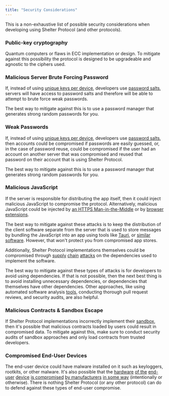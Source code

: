 ```yaml
---
title: "Security Considerations"
---
```


This is a non-exhaustive list of possible security considerations when developing using Shelter Protocol (and other protocols).

### Public-key cryptography

Quantum computers or flaws in ECC implementation or design. To mitigate against this possibility the protocol is designed to be upgradeable and agnostic to the ciphers used.

### Malicious Server Brute Forcing Password

If, instead of using [unique keys per device](multi-device#unique-keys-per-device), developers use [password salts](multi-device#using-salts-to-derive-private-keys-securely), servers will have access to password salts and therefore will be able to attempt to brute force weak passwords.

The best way to mitigate against this is to use a password manager that generates strong random passwords for you.

### Weak Passwords

If, instead of using [unique keys per device](multi-device#unique-keys-per-device), developers use [password salts](multi-device#using-salts-to-derive-private-keys-securely), then accounts could be compromised if passwords are easily guessed, or, in the case of password reuse, could be compromised if the user had an account on another server that was compromised and reused that password on their account that is using Shelter Protocol.

The best way to mitigate against this is to use a password manager that generates strong random passwords for you.

### Malicious JavaScript

If the server is responsible for distributing the app itself, then it could inject malicious JavaScript to compromise the protocol. Alternatively, malicious JavaScript could be injected by [an HTTPS Man-in-the-Middle](https://www.youtube.com/watch?v=IjbzIV5ElCY) or by [browser extensions](https://www.youtube.com/watch?v=cIGESSm39n4).

The best way to mitigate against these attacks is to keep the distribution of the client software separate from the server that is used to store messages by bundling the JavaScript into an app using tools like [Tauri](https://github.com/tauri-apps/tauri), or [similar software](https://github.com/okTurtles/group-income/issues/263). However, that won't protect you from compromised app stores.

Additionally, Shelter Protocol implementations themselves could be compromised through [supply](https://harry.garrood.me/blog/malicious-code-in-purescript-npm-installer/) [chain](https://www.youtube.com/watch?v=8Byayr0jGm4) [attacks](https://www.youtube.com/watch?v=yakdmSt8-sU) on the dependencies used to implement the software.

The best way to mitigate against these types of attacks is for developers to avoid using dependencies. If that is not possible, then the next best thing is to avoid installing unnecessary dependencies, or dependencies that themselves have other dependencies. Other approaches, like using automated software analysis [tools](https://snyk.io/), conducting thorough pull request reviews, and security audits, are also helpful.

### Malicious Contracts & Sandbox Escape

If Shelter Protocol implementations incorrectly implement their [sandbox](message-processing#sandbox), then it's possible that malicious contracts loaded by users could result in compromised data. To mitigate against this, make sure to conduct security audits of sandbox approaches and only load contracts from trusted developers.

### Compromised End-User Devices

The end-user device could have malware installed on it such as keyloggers, rootkits, or other malware. It's also possible that the [hardware](https://puri.sm/posts/deep-dive-into-intel-me-disablement/) [of the](https://hackaday.com/2016/11/28/neutralizing-intels-management-engine/) [end-user](https://www.blackhat.com/eu-17/briefings/schedule/#how-to-hack-a-turned-off-computer-or-running-unsigned-code-in-intel-management-engine-8668) [device](https://www.theregister.com/2017/08/29/intel_management_engine_can_be_disabled/) [is compromised](https://www.theregister.com/2017/11/20/intel_flags_firmware_flaws/) [by manufacturers](https://safefirmware.com/amdflaws_whitepaper.pdf) [in some way](https://arstechnica.com/information-technology/2018/03/a-raft-of-flaws-in-amd-chips-make-bad-hacks-much-much-worse/) (intentionally or otherwise). There is nothing Shelter Protocol (or any other protocol) can do to defend against these types of end-user compromise.
